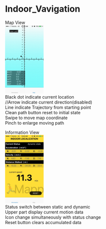 # Indoor_Vavigation

Map View  
<img src="https://github.com/KaiHsiangLien/Indoor_Navigation/blob/master/IMG_2843.jpg" width="25%" height="25%">  
Black dot indicate current location  
//Arrow indicate current direction(disabled)  
Line indicate Trajectory from starting point  
Clean path button reset to initial state  
Swipe to move map coordinate  
Pinch to enlarge moving path  

Information View  
<img src="https://github.com/KaiHsiangLien/Indoor_Navigation/blob/master/IMG_2868.jpg" width="25%" height="25%">  
Status switch between static and dynamic  
Upper part display current motion data  
Icon change simultaneously with status change  
Reset button clears accumulated data
